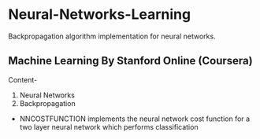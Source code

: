 # Neural-Networks-Learning
Backpropagation algorithm implementation for neural networks.
## Machine Learning By Stanford Online (Coursera) 
Content-
1. Neural Networks
2. Backpropagation

- NNCOSTFUNCTION implements the neural network cost function for a two layer neural network which performs classification
